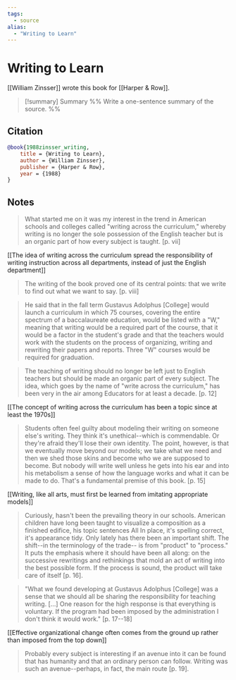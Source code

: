```yaml
---
tags: 
  - source
alias:
  - "Writing to Learn"
---
```

# Writing to Learn
[[William Zinsser]] wrote this book for [[Harper & Row]].

> [!summary] Summary
> %% Write a one-sentence summary of the source. %%

## Citation
```bibtex
@book{1988zinsser_writing,
	title = {Writing to Learn},
	author = {William Zinsser},
	publisher = {Harper & Row},
	year = {1988}
}
```

## Notes
> What started me on it was my interest in the trend in American schools and colleges called "writing across the curriculum," whereby writing is no longer the sole possession of the English teacher but is an organic part of how every subject is taught. [p. vii]

[[The idea of writing across the curriculum spread the responsibility of writing instruction across all departments, instead of just the English department]]

> The writing of the book proved one of its central points: that we write to find out what we want to say. [p. viii]

> He said that in the fall term Gustavus Adolphus [College] would launch a curriculum in which 75 courses, covering the entire spectrum of a baccalaureate education, would be listed with a "W," meaning that writing would be a required part of the course, that it would be a factor in the student's grade and that the teachers would work with the students on the process of organizing, writing and rewriting their papers and reports. Three "W" courses would be required for graduation.

> The teaching of writing should no longer be left just to English teachers but should be made an organic part of every subject. The idea, which goes by the name of "write across the curriculum," has been very in the air among Educators for at least a decade. [p. 12]

[[The concept of writing across the curriculum has been a topic since at least the 1970s]]

> Students often feel guilty about modeling their writing on someone else's writing. They think it's unethical--which is commendable. Or they're afraid they'll lose their own identity. The point, however, is that we eventually move beyond our models; we take what we need and then we shed those skins and become who we are supposed to become. But nobody will write well unless he gets into his ear and into his metabolism a sense of how the language works and what it can be made to do. That's a fundamental premise of this book. [p. 15]

[[Writing, like all arts, must first be learned from imitating appropriate models]]

> Curiously, hasn't been the prevailing theory in our schools. American children have long been taught to visualize a composition as a finished edifice, his topic sentences All In place, it's spelling correct, it's appearance tidy. Only lately has there been an important shift. The shift--in the terminology of the trade-- is from "product" to "process." It puts the emphasis where it should have been all along: on the successive rewritings and rethinkings that mold an act of writing into the best possible form. If the process is sound, the product will take care of itself [p. 16].

> "What we found developing at Gustavus Adolphus [College] was a sense that we should all be sharing the responsibility for teaching writing. [...] One reason for the high response is that everything is voluntary. If the program had been imposed by the administration I don't think it would work." [p. 17--18]

[[Effective organizational change often comes from the ground up rather than imposed from the top down]]

> Probably every subject is interesting if an avenue into it can be found that has humanity and that an ordinary person can follow. Writing was such an avenue--perhaps, in fact, the main route [p. 19].
